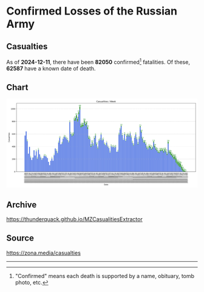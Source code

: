 
# Confirmed Losses of the Russian Army

## Casualties

As of **2024-12-11**, there have been **82050** confirmed[^1] fatalities.
Of these, **62587** have a known date of death.

## Chart

![7-Day Intervals Bar Chart](./docs/7days.svg)

## Archive

https://thunderquack.github.io/MZCasualitiesExtractor

## Source

https://zona.media/casualties

---

[^1]: "Confirmed" means each death is supported by a name, obituary, tomb photo, etc.
